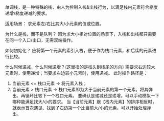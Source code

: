 单调栈，是一种特殊的栈，由人为控制入栈&出栈行为，以满足栈内元素符合梯度递增/梯度递减的要求。

适用场景：
求元素左/右比其大/小元素的值或位置。

为什么是栈，而不是队列？
因为求大小相对位置的场景下，入栈和出栈都只需要在同一个入口/出口，无需双端操作。

如何初始化？
应将第一个元素的索引入栈，便于作为栈口元素，和后续的元素进行比较。

什么时候递减，什么时候递增？(这里指的是栈头到栈尾的方向)
需要求右边较大元素时，使用递增；当要求右边较小元素时，使用递减。
此时操作路径是：
1. 当前元素 <= 栈口元素
   -> 将元素入栈；
2. 当前元素 > 栈口元素
   -> 栈口元素即为大于当前元素的第一个元素。将其弹出，再循环比较下一个栈口元素。
要确认是递减还是递增，可以手动模拟一下哪种能满足找大/小的要求。
当【当前元素】跟【栈内元素】的排序相反时，就表示首次遇见、找到了右边第一个比当前大/小的元素，可以开始处理弹出。
